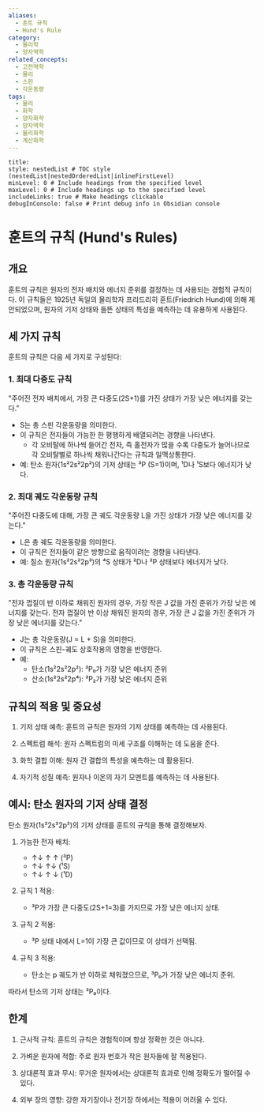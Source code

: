 ```yaml
---
aliases:
  - 훈트 규칙
  - Hund's Rule
category:
  - 물리학
  - 양자역학
related_concepts:
  - 고전역학
  - 물리
  - 스핀
  - 각운동량
tags:
  - 물리
  - 화학
  - 양자화학
  - 양자역학
  - 물리화학
  - 계산화학
---
```


```table-of-contents
title: 
style: nestedList # TOC style (nestedList|nestedOrderedList|inlineFirstLevel)
minLevel: 0 # Include headings from the specified level
maxLevel: 0 # Include headings up to the specified level
includeLinks: true # Make headings clickable
debugInConsole: false # Print debug info in Obsidian console
```


# 훈트의 규칙 (Hund's Rules)

## 개요

훈트의 규칙은 원자의 전자 배치와 에너지 준위를 결정하는 데 사용되는 경험적 규칙이다. 이 규칙들은 1925년 독일의 물리학자 프리드리히 훈트(Friedrich Hund)에 의해 제안되었으며, 원자의 기저 상태와 들뜬 상태의 특성을 예측하는 데 유용하게 사용된다.

## 세 가지 규칙

훈트의 규칙은 다음 세 가지로 구성된다:

### 1. 최대 다중도 규칙

"주어진 전자 배치에서, 가장 큰 다중도(2S+1)를 가진 상태가 가장 낮은 에너지를 갖는다."

- S는 총 스핀 각운동량을 의미한다.
- 이 규칙은 전자들이 가능한 한 평행하게 배열되려는 경향을 나타낸다.
	- 각 오비탈에 하나씩 들어간 전자, 즉 홀전자가 많을 수록 다중도가 늘어나므로 각 오비탈별로 하나씩 채워나간다는 규칙과 일맥상통한다.
- 예: 탄소 원자(1s²2s²2p²)의 기저 상태는 ³P (S=1)이며, ¹D나 ¹S보다 에너지가 낮다.

### 2. 최대 궤도 각운동량 규칙

"주어진 다중도에 대해, 가장 큰 궤도 각운동량 L을 가진 상태가 가장 낮은 에너지를 갖는다."

- L은 총 궤도 각운동량을 의미한다.
- 이 규칙은 전자들이 같은 방향으로 움직이려는 경향을 나타낸다.
- 예: 질소 원자(1s²2s²2p³)의 ⁴S 상태가 ²D나 ²P 상태보다 에너지가 낮다.

### 3. 총 각운동량 규칙

"전자 껍질이 반 이하로 채워진 원자의 경우, 가장 작은 J 값을 가진 준위가 가장 낮은 에너지를 갖는다. 전자 껍질이 반 이상 채워진 원자의 경우, 가장 큰 J 값을 가진 준위가 가장 낮은 에너지를 갖는다."

- J는 총 각운동량(J = L + S)을 의미한다.
- 이 규칙은 스핀-궤도 상호작용의 영향을 반영한다.
- 예: 
  - 탄소(1s²2s²2p²): ³P₀가 가장 낮은 에너지 준위
  - 산소(1s²2s²2p⁴): ³P₂가 가장 낮은 에너지 준위

## 규칙의 적용 및 중요성

1. 기저 상태 예측: 훈트의 규칙은 원자의 기저 상태를 예측하는 데 사용된다.

2. 스펙트럼 해석: 원자 스펙트럼의 미세 구조를 이해하는 데 도움을 준다.

3. 화학 결합 이해: 원자 간 결합의 특성을 예측하는 데 활용된다.

4. 자기적 성질 예측: 원자나 이온의 자기 모멘트를 예측하는 데 사용된다.

## 예시: 탄소 원자의 기저 상태 결정

탄소 원자(1s²2s²2p²)의 기저 상태를 훈트의 규칙을 통해 결정해보자.

1. 가능한 전자 배치: 
   - ↑↓ ↑ ↑ (³P)
   - ↑↓ ↑↓ (¹S)
   - ↑↓ ↑ ↓ (¹D)

2. 규칙 1 적용: 
   - ³P가 가장 큰 다중도(2S+1=3)를 가지므로 가장 낮은 에너지 상태.

3. 규칙 2 적용: 
   - ³P 상태 내에서 L=1이 가장 큰 값이므로 이 상태가 선택됨.

4. 규칙 3 적용: 
   - 탄소는 p 궤도가 반 이하로 채워졌으므로, ³P₀가 가장 낮은 에너지 준위.

따라서 탄소의 기저 상태는 ³P₀이다.

## 한계

1. 근사적 규칙: 훈트의 규칙은 경험적이며 항상 정확한 것은 아니다.

2. 가벼운 원자에 적합: 주로 원자 번호가 작은 원자들에 잘 적용된다.

3. 상대론적 효과 무시: 무거운 원자에서는 상대론적 효과로 인해 정확도가 떨어질 수 있다.

4. 외부 장의 영향: 강한 자기장이나 전기장 하에서는 적용이 어려울 수 있다.


